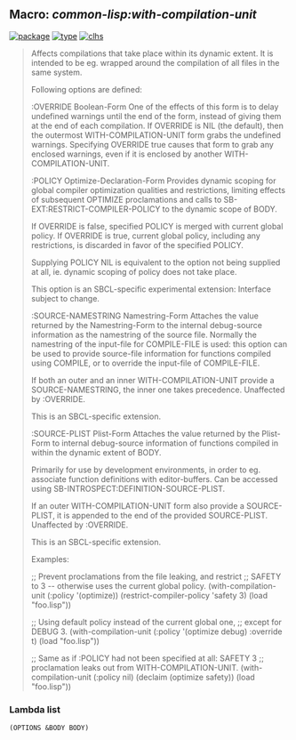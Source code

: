 ## Macro: ***common-lisp:with-compilation-unit***
[![package](https://img.shields.io/badge/Package-COMMON--LISP-5f9ea0.svg?style=social&colorA=999999)](../) [![type](https://img.shields.io/badge/Type-Macro-5f9ea0.svg?style=social&colorA=999999)](../#macro) [![clhs](https://img.shields.io/badge/CLHS-WITH--COMPILATION--UNIT-5f9ea0.svg?style=social&colorA=999999)](http://www.lispworks.com/documentation/HyperSpec/Body/m_w_comp.htm) 

> Affects compilations that take place within its dynamic extent. It is
> intended to be eg. wrapped around the compilation of all files in the same system.
> 
> Following options are defined:
> 
> :OVERRIDE Boolean-Form
> One of the effects of this form is to delay undefined warnings until the
> end of the form, instead of giving them at the end of each compilation.
> If OVERRIDE is NIL (the default), then the outermost
> WITH-COMPILATION-UNIT form grabs the undefined warnings. Specifying
> OVERRIDE true causes that form to grab any enclosed warnings, even if it
> is enclosed by another WITH-COMPILATION-UNIT.
> 
> :POLICY Optimize-Declaration-Form
> Provides dynamic scoping for global compiler optimization qualities and
> restrictions, limiting effects of subsequent OPTIMIZE proclamations and
> calls to SB-EXT:RESTRICT-COMPILER-POLICY to the dynamic scope of BODY.
> 
> If OVERRIDE is false, specified POLICY is merged with current global
> policy. If OVERRIDE is true, current global policy, including any
> restrictions, is discarded in favor of the specified POLICY.
> 
> Supplying POLICY NIL is equivalent to the option not being supplied at
> all, ie. dynamic scoping of policy does not take place.
> 
> This option is an SBCL-specific experimental extension: Interface
> subject to change.
> 
> :SOURCE-NAMESTRING Namestring-Form
> Attaches the value returned by the Namestring-Form to the internal
> debug-source information as the namestring of the source file. Normally
> the namestring of the input-file for COMPILE-FILE is used: this option
> can be used to provide source-file information for functions compiled
> using COMPILE, or to override the input-file of COMPILE-FILE.
> 
> If both an outer and an inner WITH-COMPILATION-UNIT provide a
> SOURCE-NAMESTRING, the inner one takes precedence. Unaffected
> by :OVERRIDE.
> 
> This is an SBCL-specific extension.
> 
> :SOURCE-PLIST Plist-Form
> Attaches the value returned by the Plist-Form to internal debug-source
> information of functions compiled in within the dynamic extent of BODY.
> 
> Primarily for use by development environments, in order to eg. associate
> function definitions with editor-buffers. Can be accessed using
> SB-INTROSPECT:DEFINITION-SOURCE-PLIST.
> 
> If an outer WITH-COMPILATION-UNIT form also provide a SOURCE-PLIST, it
> is appended to the end of the provided SOURCE-PLIST. Unaffected
> by :OVERRIDE.
> 
> This is an SBCL-specific extension.
> 
> Examples:
> 
> ;; Prevent proclamations from the file leaking, and restrict
> ;; SAFETY to 3 -- otherwise uses the current global policy.
> (with-compilation-unit (:policy '(optimize))
> (restrict-compiler-policy 'safety 3)
> (load "foo.lisp"))
> 
> ;; Using default policy instead of the current global one,
> ;; except for DEBUG 3.
> (with-compilation-unit (:policy '(optimize debug)
> :override t)
> (load "foo.lisp"))
> 
> ;; Same as if :POLICY had not been specified at all: SAFETY 3
> ;; proclamation leaks out from WITH-COMPILATION-UNIT.
> (with-compilation-unit (:policy nil)
> (declaim (optimize safety))
> (load "foo.lisp"))

### Lambda list
```
(OPTIONS &BODY BODY)
```

